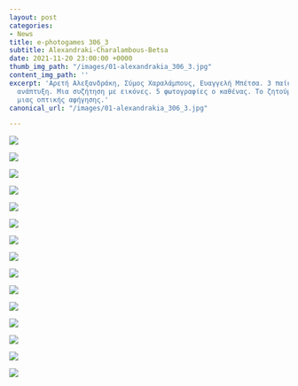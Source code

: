 ```yaml
---
layout: post
categories:
- News
title: e-photogames 306_3
subtitle: Alexandraki-Charalambous-Betsa
date: 2021-11-20 23:00:00 +0000
thumb_img_path: "/images/01-alexandrakia_306_3.jpg"
content_img_path: ''
excerpt: 'Αρετή Αλεξανδράκη, Σύμος Χαραλάμπους, Ευαγγελή Μπέτσα. 3 παίκτες. Μια συλλογική
  ανάπτυξη. Μια συζήτηση με εικόνες. 5 φωτογραφίες ο καθένας. Το ζητούμενο: Η επίτευξη
  μιας οπτικής αφήγησης.'
canonical_url: "/images/01-alexandrakia_306_3.jpg"

---
```

![](/images/01-alexandrakia_306_3.jpg)

![](/images/02charalambouss306_3.jpg)

![](/images/03-betsae306_3.jpg)

![](/images/004-alexandrakiax_306_3.jpg)

![](/images/05charalambouss306_3.jpg)

![](/images/06-betsae306_3.jpg)

![](/images/07-alexandrakia_306-3.jpg)

![](/images/08charalambouss306_3.jpg)

![](/images/09-betsae306_3.jpg)

![](/images/10-alexandrakia_306_3.jpg)

![](/images/11charalambouss306_3.jpg)

![](/images/12-betsae306_3.jpg)

![](/images/13-alexandrakia_306_3.jpg)

![](/images/14charalambouss306_3.jpg)

![](/images/15-betsae306_3.jpg)
